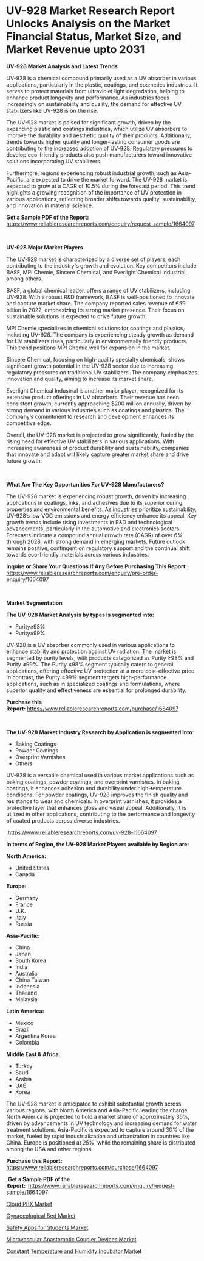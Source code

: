<p><h1>UV-928 Market Research Report Unlocks Analysis on the Market Financial Status, Market Size, and Market Revenue upto 2031</h1></p><p><strong>UV-928 Market Analysis and Latest Trends</strong></p>
<p><p>UV-928 is a chemical compound primarily used as a UV absorber in various applications, particularly in the plastic, coatings, and cosmetics industries. It serves to protect materials from ultraviolet light degradation, helping to enhance product longevity and performance. As industries focus increasingly on sustainability and quality, the demand for effective UV stabilizers like UV-928 is on the rise.</p><p>The UV-928 market is poised for significant growth, driven by the expanding plastic and coatings industries, which utilize UV absorbers to improve the durability and aesthetic quality of their products. Additionally, trends towards higher quality and longer-lasting consumer goods are contributing to the increased adoption of UV-928. Regulatory pressures to develop eco-friendly products also push manufacturers toward innovative solutions incorporating UV stabilizers.</p><p>Furthermore, regions experiencing robust industrial growth, such as Asia-Pacific, are expected to drive the market forward. The UV-928 market is expected to grow at a CAGR of 10.5% during the forecast period. This trend highlights a growing recognition of the importance of UV protection in various applications, reflecting broader shifts towards quality, sustainability, and innovation in material science.</p></p>
<p><strong>Get a Sample PDF of the Report:&nbsp;</strong> <a href="https://www.reliableresearchreports.com/enquiry/request-sample/1664097?utm_campaign=5&utm_medium=2&utm_source=Github&utm_content=ia&utm_term=18112024&utm_id=uv-928">https://www.reliableresearchreports.com/enquiry/request-sample/1664097</a></p>
<p>&nbsp;</p>
<p><strong>UV-928 Major Market Players</strong></p>
<p><p>The UV-928 market is characterized by a diverse set of players, each contributing to the industry's growth and evolution. Key competitors include BASF, MPI Chemie, Sincere Chemical, and Everlight Chemical Industrial, among others.</p><p>BASF, a global chemical leader, offers a range of UV stabilizers, including UV-928. With a robust R&D framework, BASF is well-positioned to innovate and capture market share. The company reported sales revenue of €59 billion in 2022, emphasizing its strong market presence. Their focus on sustainable solutions is expected to drive future growth.</p><p>MPI Chemie specializes in chemical solutions for coatings and plastics, including UV-928. The company is experiencing steady growth as demand for UV stabilizers rises, particularly in environmentally friendly products. This trend positions MPI Chemie well for expansion in the market.</p><p>Sincere Chemical, focusing on high-quality specialty chemicals, shows significant growth potential in the UV-928 sector due to increasing regulatory pressures on traditional UV stabilizers. The company emphasizes innovation and quality, aiming to increase its market share.</p><p>Everlight Chemical Industrial is another major player, recognized for its extensive product offerings in UV absorbers. Their revenue has seen consistent growth, currently approaching $200 million annually, driven by strong demand in various industries such as coatings and plastics. The company’s commitment to research and development enhances its competitive edge.</p><p>Overall, the UV-928 market is projected to grow significantly, fueled by the rising need for effective UV stabilizers in various applications. With increasing awareness of product durability and sustainability, companies that innovate and adapt will likely capture greater market share and drive future growth.</p></p>
<p>&nbsp;</p>
<p><strong>What Are The Key Opportunities For UV-928 Manufacturers?</strong></p>
<p><p>The UV-928 market is experiencing robust growth, driven by increasing applications in coatings, inks, and adhesives due to its superior curing properties and environmental benefits. As industries prioritize sustainability, UV-928’s low VOC emissions and energy efficiency enhance its appeal. Key growth trends include rising investments in R&D and technological advancements, particularly in the automotive and electronics sectors. Forecasts indicate a compound annual growth rate (CAGR) of over 6% through 2028, with strong demand in emerging markets. Future outlook remains positive, contingent on regulatory support and the continual shift towards eco-friendly materials across various industries.</p></p>
<p><strong>Inquire or Share Your Questions If Any Before Purchasing This Report:</strong> <a href="https://www.reliableresearchreports.com/enquiry/pre-order-enquiry/1664097?utm_campaign=5&utm_medium=2&utm_source=Github&utm_content=ia&utm_term=18112024&utm_id=uv-928">https://www.reliableresearchreports.com/enquiry/pre-order-enquiry/1664097</a></p>
<p>&nbsp;</p>
<p><strong>Market Segmentation</strong></p>
<p><strong>The UV-928 Market Analysis by types is segmented into:</strong></p>
<p><ul><li>Purity≥98%</li><li>Purity≥99%</li></ul></p>
<p><p>UV-928 is a UV absorber commonly used in various applications to enhance stability and protection against UV radiation. The market is segmented by purity levels, with products categorized as Purity ≥98% and Purity ≥99%. The Purity ≥98% segment typically caters to general applications, offering effective UV protection at a more cost-effective price. In contrast, the Purity ≥99% segment targets high-performance applications, such as in specialized coatings and formulations, where superior quality and effectiveness are essential for prolonged durability.</p></p>
<p><strong>Purchase this Report:&nbsp;</strong><a href="https://www.reliableresearchreports.com/purchase/1664097?utm_campaign=5&utm_medium=2&utm_source=Github&utm_content=ia&utm_term=18112024&utm_id=uv-928">https://www.reliableresearchreports.com/purchase/1664097</a></p>
<p>&nbsp;</p>
<p><strong>The UV-928 Market Industry Research by Application is segmented into:</strong></p>
<p><ul><li>Baking Coatings</li><li>Powder Coatings</li><li>Overprint Varnishes</li><li>Others</li></ul></p>
<p><p>UV-928 is a versatile chemical used in various market applications such as baking coatings, powder coatings, and overprint varnishes. In baking coatings, it enhances adhesion and durability under high-temperature conditions. For powder coatings, UV-928 improves the finish quality and resistance to wear and chemicals. In overprint varnishes, it provides a protective layer that enhances gloss and visual appeal. Additionally, it is utilized in other applications, contributing to the performance and longevity of coated products across diverse industries.</p></p>
<p><a href="https://www.reliableresearchreports.com/uv-928-r1664097?utm_campaign=5&utm_medium=2&utm_source=Github&utm_content=ia&utm_term=18112024&utm_id=uv-928">&nbsp;https://www.reliableresearchreports.com/uv-928-r1664097</a></p>
<p><strong>In terms of Region, the UV-928 Market Players available by Region are:</strong></p>
<p>
    <p> <strong> North America: </strong>
        <ul>
            <li>United States</li>
            <li>Canada</li>
        </ul>
        </p> 
    <p> <strong> Europe: </strong>
        <ul>
            <li>Germany</li>
            <li>France</li>
            <li>U.K.</li>
            <li>Italy</li>
            <li>Russia</li>
        </ul>
        </p> 
    <p> <strong> Asia-Pacific: </strong>
        <ul>
            <li>China</li>
            <li>Japan</li>
            <li>South Korea</li>
            <li>India</li>
            <li>Australia</li>
            <li>China Taiwan</li>
            <li>Indonesia</li>
            <li>Thailand</li>
            <li>Malaysia</li>
        </ul>
        </p> 
    <p> <strong> Latin America: </strong>
        <ul>
            <li>Mexico</li>
            <li>Brazil</li>
            <li>Argentina Korea</li>
            <li>Colombia</li>
        </ul>
        </p> 
    <p> <strong> Middle East & Africa: </strong>
        <ul>
            <li>Turkey</li>
            <li>Saudi</li>
            <li>Arabia</li>
            <li>UAE</li>
            <li>Korea</li>
        </ul>
    </p>
    </p>
<p><p>The UV-928 market is anticipated to exhibit substantial growth across various regions, with North America and Asia-Pacific leading the charge. North America is projected to hold a market share of approximately 35%, driven by advancements in UV technology and increasing demand for water treatment solutions. Asia-Pacific is expected to capture around 30% of the market, fueled by rapid industrialization and urbanization in countries like China. Europe is positioned at 25%, while the remaining share is distributed among the USA and other regions.</p></p>
<p><strong>Purchase this Report: </strong><a href="https://www.reliableresearchreports.com/purchase/1664097?utm_campaign=5&utm_medium=2&utm_source=Github&utm_content=ia&utm_term=18112024&utm_id=uv-928">https://www.reliableresearchreports.com/purchase/1664097</a></p>
<p>&nbsp;<strong>Get a Sample PDF of the Report:&nbsp;&nbsp;</strong><a href="https://www.reliableresearchreports.com/enquiry/request-sample/1664097?utm_campaign=5&utm_medium=2&utm_source=Github&utm_content=ia&utm_term=18112024&utm_id=uv-928">https://www.reliableresearchreports.com/enquiry/request-sample/1664097</a></p>
<p><strong></strong></p>
<p><p><a href="https://www.linkedin.com/pulse/cloud-pbx-market-evolution-global-trends-regional-dynamics-37rie?utm_campaign=5&utm_medium=2&utm_source=Github&utm_content=ia&utm_term=18112024&utm_id=uv-928">Cloud PBX Market</a></p><p><a href="https://issuu.com/reportprime-2/docs/gynaecological-bed-market-size-2030_20ad80500cfef8?utm_campaign=5&utm_medium=2&utm_source=Github&utm_content=ia&utm_term=18112024&utm_id=uv-928">Gynaecological Bed Market</a></p><p><a href="https://github.com/FlorianWolf90/Market-Research-Report-List-1/blob/main/safety-apps-for-students-market.md?utm_campaign=5&utm_medium=2&utm_source=Github&utm_content=ia&utm_term=18112024&utm_id=uv-928">Safety Apps for Students Market</a></p><p><a href="https://github.com/lylyparadise/Market-Research-Report-List-5/blob/main/microvascular-anastomotic-coupler-devices-market.md?utm_campaign=5&utm_medium=2&utm_source=Github&utm_content=ia&utm_term=18112024&utm_id=uv-928">Microvascular Anastomotic Coupler Devices Market</a></p><p><a href="https://issuu.com/reportprime-2/docs/constant-temperature-and-humidity-i_0288f749617866?utm_campaign=5&utm_medium=2&utm_source=Github&utm_content=ia&utm_term=18112024&utm_id=uv-928">Constant Temperature and Humidity Incubator Market</a></p></p>